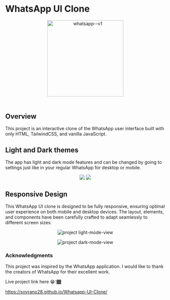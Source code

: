 # WhatsApp UI Clone

<p align="center" style="margin-bottom: 50px;">
  <img width="240" height="240" src="https://img.icons8.com/color/240/whatsapp--v1.png" alt="whatsapp--v1"/>
</p>

## Overview
This project is an interactive clone of the WhatsApp user interface built with only HTML, TailwindCSS, and vanilla JavaScript.

## Light and Dark themes
The app has light and dark mode features and can be changed by going to settings just like in your regular WhatsApp for desktop or mobile.
<p align="center">
  <img src="https://i.postimg.cc/qv0KyHkZ/readme-app-nav-slides-light-mode.png"/>
  <img src="https://i.postimg.cc/259LsqnP/readme-app-nav-slides-dark-mode.png"/>
</p>

## Responsive Design

This WhatsApp UI clone is designed to be fully responsive, ensuring optimal user experience on both mobile and desktop devices. The layout, elements, and components have been carefully crafted to adapt seamlessly to different screen sizes.

<p style="text-align: center;">
  <img src="https://i.postimg.cc/DZvX90PL/readme-light-mode-latest.png" alt="project light-mode-view">
</p>

<div style="text-align: center;">
  <img src="https://i.postimg.cc/zDMyj06n/readme-dark-mode-latest.png" alt="project dark-mode-view">
</div>

### Acknowledgments

This project was inspired by the WhatsApp application. I would like to thank the creators of WhatsApp for their excellent work.

Live project link here 😁👇🏾

https://sovrano28.github.io/Whatsapp-UI-Clone/
